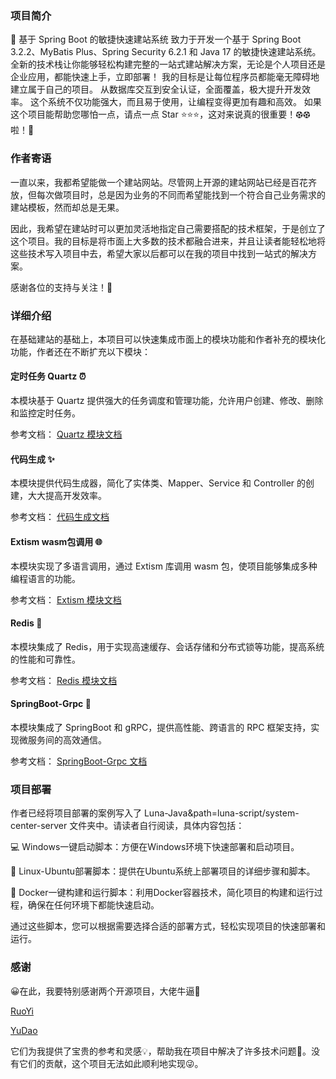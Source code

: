 ### 项目简介

🚀 基于 Spring Boot 的敏捷快速建站系统 致力于开发一个基于 Spring Boot 3.2.2、MyBatis Plus、Spring Security 6.2.1 和 Java 17 的敏捷快速建站系统。 全新的技术栈让你能够轻松构建完整的一站式建站解决方案，无论是个人项目还是企业应用，都能快速上手，立即部署！ 我的目标是让每位程序员都能毫无障碍地建立属于自己的项目。 从数据库交互到安全认证，全面覆盖，极大提升开发效率。 这个系统不仅功能强大，而且易于使用，让编程变得更加有趣和高效。 如果这个项目能帮助您哪怕一点，请点一点 Star ⭐️⭐️⭐️，这对来说真的很重要！⚽︎⚽︎啦！🥺

### 作者寄语

一直以来，我都希望能做一个建站网站。尽管网上开源的建站网站已经是百花齐放，但每次做项目时，总是因为业务的不同而希望能找到一个符合自己业务需求的建站模板，然而却总是无果。

因此，我希望在建站时可以更加灵活地指定自己需要搭配的技术框架，于是创立了这个项目。我的目标是将市面上大多数的技术都融合进来，并且让读者能轻松地将这些技术写入项目中去，希望大家以后都可以在我的项目中找到一站式的解决方案。

感谢各位的支持与关注！🙌

### 详细介绍

在基础建站的基础上，本项目可以快速集成市面上的模块功能和作者补充的模块化功能，作者还在不断扩充以下模块：

#### 定时任务 Quartz  ⏰

本模块基于 Quartz 提供强大的任务调度和管理功能，允许用户创建、修改、删除和监控定时任务。

参考文档： [Quartz 模块文档](luna-framework/luna-quartz/ReadMe.md)

#### 代码生成  ✨

本模块提供代码生成器，简化了实体类、Mapper、Service 和 Controller 的创建，大大提高开发效率。

参考文档： [代码生成文档](luna-framework/luna-code-generator/ReadMe.md)

#### Extism wasm包调用  🌐

本模块实现了多语言调用，通过 Extism 库调用 wasm 包，使项目能够集成多种编程语言的功能。

参考文档： [Extism 模块文档](luna-framework/luna-extism/ReadMe.md)

#### Redis  🚀

本模块集成了 Redis，用于实现高速缓存、会话存储和分布式锁等功能，提高系统的性能和可靠性。

参考文档： [Redis 模块文档](luna-framework/luna-redis/ReadMe.md)

#### SpringBoot-Grpc  💬

本模块集成了 SpringBoot 和 gRPC，提供高性能、跨语言的 RPC 框架支持，实现微服务间的高效通信。

参考文档： [SpringBoot-Grpc 文档](luna-framework/luna-grpc/ReadMe.md)

### 项目部署

作者已经将项目部署的案例写入了 Luna-Java&path=luna-script/system-center-server 文件夹中。请读者自行阅读，具体内容包括：

💻 Windows一键启动脚本：方便在Windows环境下快速部署和启动项目。

🐧 Linux-Ubuntu部署脚本：提供在Ubuntu系统上部署项目的详细步骤和脚本。

🐳 Docker一键构建和运行脚本：利用Docker容器技术，简化项目的构建和运行过程，确保在任何环境下都能快速启动。

通过这些脚本，您可以根据需要选择合适的部署方式，轻松实现项目的快速部署和运行。

### 感谢

😀在此，我要特别感谢两个开源项目，大佬牛逼🎈

[RuoYi](https://gitee.com/y_project/RuoYi-Vue)

[YuDao](https://github.com/YunaiV/yudao-cloud)

它们为我提供了宝贵的参考和灵感💡，帮助我在项目中解决了许多技术问题🙌。没有它们的贡献，这个项目无法如此顺利地实现😜。
